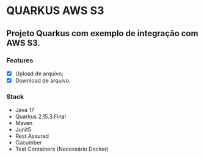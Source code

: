 # QUARKUS AWS S3
## Projeto Quarkus com exemplo de integração com AWS S3.
### Features
- [X] Upload de arquivo;
- [X] Download de arquivo.
### Stack
- Java 17
- Quarkus 2.15.3.Final
- Maven
- Junit5
- Rest Assured
- Cucumber
- Test Containers (Necessário Docker)
